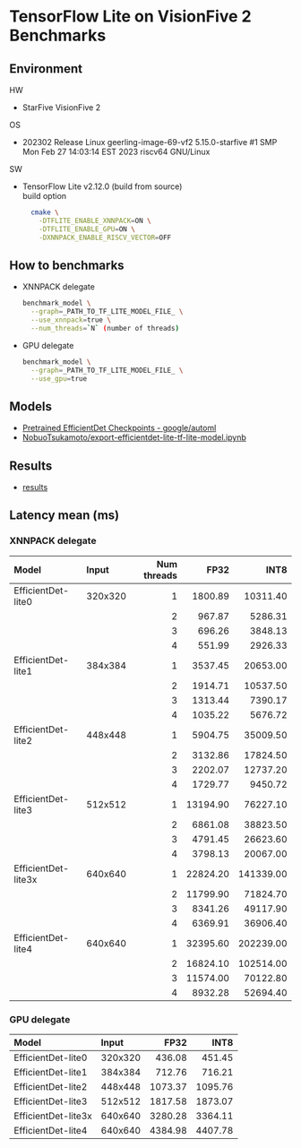 
# TensorFlow Lite on VisionFive 2 Benchmarks

## Environment

HW
  - StarFive VisionFive 2

OS
  - 202302 Release
    Linux geerling-image-69-vf2 5.15.0-starfive #1 SMP Mon Feb 27 14:03:14 EST 2023 riscv64 GNU/Linux

SW
  - TensorFlow Lite v2.12.0 (build from source)  
    build option
    ```bash
      cmake \
        -DTFLITE_ENABLE_XNNPACK=ON \
        -DTFLITE_ENABLE_GPU=ON \
        -DXNNPACK_ENABLE_RISCV_VECTOR=OFF
    ```

## How to benchmarks
  - XNNPACK delegate
    ```bash
    benchmark_model \
      --graph=_PATH_TO_TF_LITE_MODEL_FILE_ \
      --use_xnnpack=true \
      --num_threads=`N` (number of threads)
    ```
  - GPU delegate
    ```bash
    benchmark_model \
      --graph=_PATH_TO_TF_LITE_MODEL_FILE_ \
      --use_gpu=true
    ```

## Models
- [Pretrained EfficientDet Checkpoints - google/automl](https://github.com/google/automl/tree/42ad3a40d237cb11b0894be69ba5855f41ae645f/efficientdet#2-pretrained-efficientdet-checkpoints)
- [NobuoTsukamoto/export-efficientdet-lite-tf-lite-model.ipynb](https://gist.github.com/NobuoTsukamoto/c47ed552c412db4dbfac97a8568f17f0)

## Results
- [results](./results)

## Latency mean (ms)

### XNNPACK delegate
| Model               |Input  | Num threads | FP32     | INT8      |
|:--------------------|:----  |------------:|---------:|----------:|
| EfficientDet-lite0  |320x320|           1 |  1800.89 |  10311.40 |
|                     |       |           2 |   967.87 |   5286.31 |
|                     |       |           3 |   696.26 |   3848.13 |
|                     |       |           4 |   551.99 |   2926.33 |
| EfficientDet-lite1  |384x384|           1 |  3537.45 |  20653.00 |
|                     |       |           2 |  1914.71 |  10537.50 |
|                     |       |           3 |  1313.44 |   7390.17 |
|                     |       |           4 |  1035.22 |   5676.72 |
| EfficientDet-lite2  |448x448|           1 |  5904.75 |  35009.50 |
|                     |       |           2 |  3132.86 |  17824.50 |
|                     |       |           3 |  2202.07 |  12737.20 |
|                     |       |           4 |  1729.77 |   9450.72 |
| EfficientDet-lite3  |512x512|           1 | 13194.90 |  76227.10 |
|                     |       |           2 |  6861.08 |  38823.50 |
|                     |       |           3 |  4791.45 |  26623.60 |
|                     |       |           4 |  3798.13 |  20067.00 |
| EfficientDet-lite3x |640x640|           1 | 22824.20 | 141339.00 |
|                     |       |           2 | 11799.90 |  71824.70 |
|                     |       |           3 |  8341.26 |  49117.90 |
|                     |       |           4 |  6369.91 |  36906.40 |
| EfficientDet-lite4  |640x640|           1 | 32395.60 | 202239.00 |
|                     |       |           2 | 16824.10 | 102514.00 |
|                     |       |           3 | 11574.00 |  70122.80 |
|                     |       |           4 |  8932.28 |  52694.40 |


### GPU delegate
| Model               |Input  | FP32    | INT8    |
|:--------------------|:----  |--------:|--------:|
| EfficientDet-lite0  |320x320|  436.08 |  451.45 |
| EfficientDet-lite1  |384x384|  712.76 |  716.21 |
| EfficientDet-lite2  |448x448| 1073.37 | 1095.76 |
| EfficientDet-lite3  |512x512| 1817.58 | 1873.07 |
| EfficientDet-lite3x |640x640| 3280.28 | 3364.11 |
| EfficientDet-lite4  |640x640| 4384.98 | 4407.78 |
